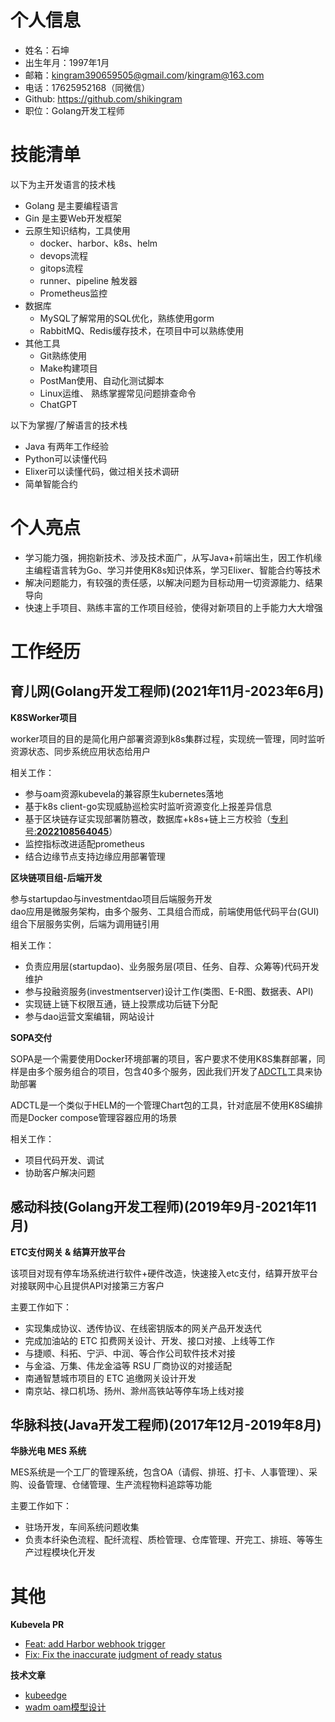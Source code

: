 # 个人信息
- 姓名：石坤
- 出生年月：1997年1月
- 邮箱：kingram390659505@gmail.com/kingram@163.com
- 电话：17625952168（同微信）
- Github: https://github.com/shikingram
- 职位：Golang开发工程师

# 技能清单
以下为主开发语言的技术栈
- Golang 是主要编程语言
- Gin 是主要Web开发框架
- 云原生知识结构，工具使用
	- docker、harbor、k8s、helm
	- devops流程
	- gitops流程
	- runner、pipeline 触发器
	- Prometheus监控
- 数据库
	- MySQL了解常用的SQL优化，熟练使用gorm
	- RabbitMQ、Redis缓存技术，在项目中可以熟练使用
- 其他工具
	- Git熟练使用
	- Make构建项目
	- PostMan使用、自动化测试脚本
	- Linux运维、 熟练掌握常见问题排查命令
	- ChatGPT

以下为掌握/了解语言的技术栈
- Java 有两年工作经验 
- Python可以读懂代码
- Elixer可以读懂代码，做过相关技术调研
- 简单智能合约

# 个人亮点
- 学习能力强，拥抱新技术、涉及技术面广，从写Java+前端出生，因工作机缘主编程语言转为Go、学习并使用K8s知识体系，学习Elixer、智能合约等技术
- 解决问题能力，有较强的责任感，以解决问题为目标动用一切资源能力、结果导向
- 快速上手项目、熟练丰富的工作项目经验，使得对新项目的上手能力大大增强

# 工作经历
## 育儿网(Golang开发工程师)(2021年11月-2023年6月)
**K8SWorker项目**

worker项目的目的是简化用户部署资源到k8s集群过程，实现统一管理，同时监听资源状态、同步系统应用状态给用户

相关工作：
- 参与oam资源kubevela的兼容原生kubernetes落地
- 基于k8s client-go实现威胁巡检实时监听资源变化上报差异信息
- 基于区块链存证实现部署防篡改，数据库+k8s+链上三方校验（[专利号:**2022108564045**](https://cpquery.cponline.cnipa.gov.cn/detail/index?zhuanlisqh=2022108564045&anjianbh)）
- 监控指标改进适配prometheus
- 结合边缘节点支持边缘应用部署管理

**区块链项目组-后端开发**

参与startupdao与investmentdao项目后端服务开发   
dao应用是微服务架构，由多个服务、工具组合而成，前端使用低代码平台(GUI)组合下层服务实例，后端为调用链引用

相关工作：
- 负责应用层(startupdao)、业务服务层(项目、任务、自荐、众筹等)代码开发维护
- 参与投融资服务(investmentserver)设计工作(类图、E-R图、数据表、API)
- 实现链上链下权限互通，链上投票成功后链下分配
- 参与dao运营文案编辑，网站设计

**SOPA交付**

SOPA是一个需要使用Docker环境部署的项目，客户要求不使用K8S集群部署，同样是由多个服务组合的项目，包含40多个服务，因此我们开发了[ADCTL](https://github.com/shikingram/adctl)工具来协助部署

ADCTL是一个类似于HELM的一个管理Chart包的工具，针对底层不使用K8S编排而是Docker compose管理容器应用的场景

相关工作：
- 项目代码开发、调试
- 协助客户解决问题

## 感动科技(Golang开发工程师)(2019年9月-2021年11月)
**ETC支付网关 & 结算开放平台**

该项目对现有停车场系统进行软件+硬件改造，快速接入etc支付，结算开放平台对接联网中心且提供API对接第三方客户

主要工作如下：
- 实现集成协议、透传协议、在线密钥版本的网关产品开发迭代
- 完成加油站的 ETC 扣费网关设计、开发、接口对接、上线等工作
- 与捷顺、科拓、宁沪、中润、等合作公司软件技术对接
- 与金溢、万集、伟龙金溢等 RSU 厂商协议的对接适配
- 南通智慧城市项目的 ETC 追缴网关设计开发
- 南京站、禄口机场、扬州、滁州高铁站等停车场上线对接

## 华脉科技(Java开发工程师)(2017年12月-2019年8月)
**华脉光电 MES 系统**

MES系统是一个工厂的管理系统，包含OA（请假、排班、打卡、人事管理）、采购、设备管理、仓储管理、生产流程物料追踪等功能

主要工作如下：
- 驻场开发，车间系统问题收集
- 负责本纤染色流程、配纤流程、质检管理、仓库管理、开完工、排班、等等生产过程模块化开发

# 其他
**Kubevela PR**   
- [Feat: add Harbor webhook trigger](https://github.com/kubevela/kubevela/pull/3065)
- [Fix: Fix the inaccurate judgment of ready status](https://github.com/kubevela/kubevela/pull/3317)

**技术文章**   
- [kubeedge](http://kingram.top/posts/cloud_native/kubeedge/)
- [wadm oam模型设计](http://kingram.top/posts/wadm/wadm/)
